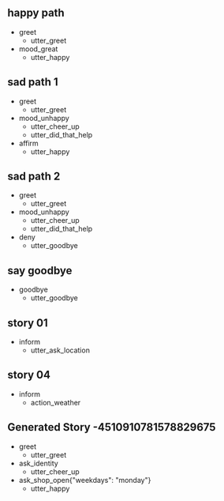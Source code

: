 ## happy path
* greet
  - utter_greet
* mood_great
  - utter_happy

## sad path 1
* greet
  - utter_greet
* mood_unhappy
  - utter_cheer_up
  - utter_did_that_help
* affirm
  - utter_happy

## sad path 2
* greet
  - utter_greet
* mood_unhappy
  - utter_cheer_up
  - utter_did_that_help
* deny
  - utter_goodbye

## say goodbye
* goodbye
  - utter_goodbye

## story 01
* inform
  - utter_ask_location

## story 04
* inform
  - action_weather

## Generated Story -4510910781578829675
* greet
    - utter_greet
* ask_identity
    - utter_cheer_up
* ask_shop_open{"weekdays": "monday"}
    - utter_happy
